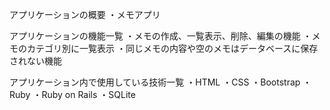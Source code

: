 アプリケーションの概要
・メモアプリ

アプリケーションの機能一覧
・メモの作成、一覧表示、削除、編集の機能
・メモのカテゴリ別に一覧表示
・同じメモの内容や空のメモはデータベースに保存されない機能

アプリケーション内で使用している技術一覧
・HTML
・CSS
・Bootstrap
・Ruby
・Ruby on Rails
・SQLite